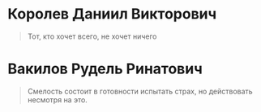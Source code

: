 # Королев Даниил Викторович
> Тот, кто хочет всего, не хочет ничего

# Вакилов Рудель Ринатович
> Смелость состоит в готовности испытать страх, но действовать несмотря на это.



